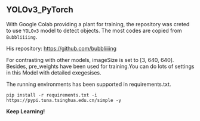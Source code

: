 ## YOLOv3_PyTorch

With Google Colab providing a plant for training, the repository was creted to use `YOLOv3` model to detect objects. The most codes are copied from `Bubbliiiing`. 

His repository: https://github.com/bubbliiiing

For contrasting with other models, imageSize is set to [3, 640, 640]. Besides, pre_weights have been used for training.You can do lots of settings in this Model with detailed exegesises.

The running environments has been supported in requirements.txt.

```
pip install -r requirements.txt -i https://pypi.tuna.tsinghua.edu.cn/simple -y
```

**Keep Learning!**
